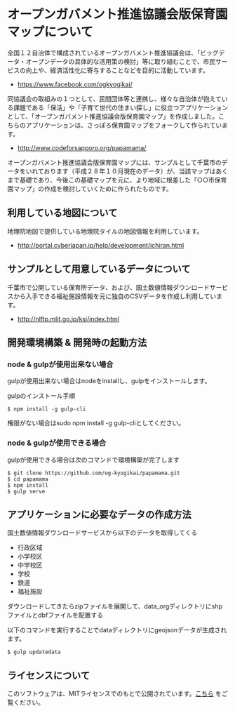 # オープンガバメント推進協議会版保育園マップについて

全国１２自治体で構成されているオープンガバメント推進協議会は、「ビッグデータ・オープンデータの具体的な活用策の検討」等に取り組むことで、市民サービスの向上や、経済活性化に寄与することなどを目的に活動しています。

- https://www.facebook.com/ogkyogikai/

同協議会の取組みの１つとして、民間団体等と連携し、様々な自治体が抱えている課題である「保活」や「子育て世代の住まい探し」に役立つアプリケーションとして、「オープンガバメント推進協議会版保育園マップ」を作成しました。こちらのアプリケーションは、さっぽろ保育園マップをフォークして作られています。

- http://www.codeforsapporo.org/papamama/

オープンガバメント推進協議会版保育園マップには、サンプルとして千葉市のデータをいれております（平成２８年１０月現在のデータ）が、当該マップはあくまで基礎であり、今後この基礎マップを元に、より地域に根差した「○○市保育園マップ」の作成を検討していくために作られたものです。

## 利用している地図について

地理院地図で提供している地理院タイルの地図情報を利用しています。

- http://portal.cyberjapan.jp/help/development/ichiran.html

## サンプルとして用意しているデータについて

千葉市で公開している保育所データ、および、国土数値情報ダウンロードサービスから入手できる福祉施設情報を元に独自のCSVデータを作成し利用しています。

- http://nlftp.mlit.go.jp/ksj/index.html

## 開発環境構築 & 開発時の起動方法

### node & gulpが使用出来ない場合

gulpが使用出来ない場合はnodeをinstallし、gulpをインストールします。

gulpのインストール手順

    $ npm install -g gulp-cli

権限がない場合はsudo npm install -g gulp-cliとしてください。

### node & gulpが使用できる場合

gulpが使用できる場合は次のコマンドで環境構築が完了します

    $ git clone https://github.com/og-kyogikai/papamama.git
    $ cd papamama
    $ npm install
    $ gulp serve

## アプリケーションに必要なデータの作成方法

国土数値情報ダウンロードサービスから以下のデータを取得してくる

- 行政区域
- 小学校区
- 中学校区
- 学校
- 鉄道
- 福祉施設

ダウンロードしてきたらzipファイルを展開して、data_orgディレクトリにshpファイルとdbfファイルを配置する

以下のコマンドを実行することでdataディレクトリにgeojsonデータが生成されます。

    $ gulp updatedata

## ライセンスについて

このソフトウェアは、MITライセンスでのもとで公開されています。[こちら](LICENSE.txt) をご覧ください。
